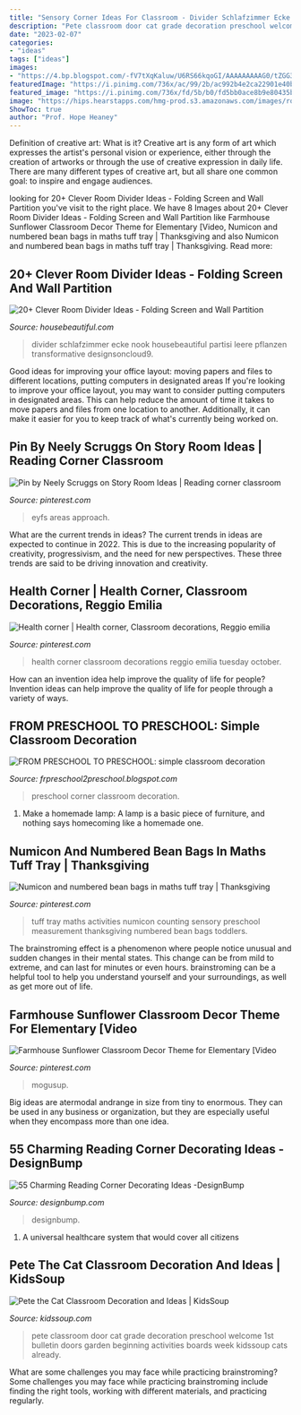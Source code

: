 ```yaml
---
title: "Sensory Corner Ideas For Classroom - Divider Schlafzimmer Ecke Nook Housebeautiful Partisi Leere Pflanzen Transformative Designsoncloud9"
description: "Pete classroom door cat grade decoration preschool welcome 1st bulletin doors garden beginning activities boards week kidssoup cats already"
date: "2023-02-07"
categories:
- "ideas"
tags: ["ideas"]
images:
- "https://4.bp.blogspot.com/-fV7tXqKaluw/U6RS66kqoGI/AAAAAAAAAG0/tZGG3lpVP24/s1600/IMG_2460.JPG"
featuredImage: "https://i.pinimg.com/736x/ac/99/2b/ac992b4e2ca22901e40b4ea28b66f304--decorations-health.jpg"
featured_image: "https://i.pinimg.com/736x/fd/5b/b0/fd5bb0ace8b9e80435ba66f4e0a13a4e.jpg"
image: "https://hips.hearstapps.com/hmg-prod.s3.amazonaws.com/images/room-divider-ideas-hbx020119plantover03-1556905505.jpg?crop=1xw:1xh;center,top&amp;resize=480:*"
ShowToc: true
author: "Prof. Hope Heaney"
---
```



Definition of creative art: What is it?
Creative art is any form of art which expresses the artist's personal vision or experience, either through the creation of artworks or through the use of creative expression in daily life. There are many different types of creative art, but all share one common goal: to inspire and engage audiences.

	

		
looking for 20+ Clever Room Divider Ideas - Folding Screen and Wall Partition you've visit to the right place. We have 8 Images about 20+ Clever Room Divider Ideas - Folding Screen and Wall Partition like Farmhouse Sunflower Classroom Decor Theme for Elementary [Video, Numicon and numbered bean bags in maths tuff tray | Thanksgiving and also Numicon and numbered bean bags in maths tuff tray | Thanksgiving. Read more:
		
    
## 20+ Clever Room Divider Ideas - Folding Screen And Wall Partition

<img loading=lazy src="https://hips.hearstapps.com/hmg-prod.s3.amazonaws.com/images/room-divider-ideas-hbx020119plantover03-1556905505.jpg?crop=1xw:1xh;center,top&amp;resize=480:*" onerror="this.onerror=null;this.src='https://tse1.mm.bing.net/th?id=OIP.3sqKQyMpptAjCIbJnass0wHaLH&amp;pid=15.1';" alt="20+ Clever Room Divider Ideas - Folding Screen and Wall Partition">

_Source: housebeautiful.com_

>divider schlafzimmer ecke nook housebeautiful partisi leere pflanzen transformative designsoncloud9. 

	

Good ideas for improving your office layout: moving papers and files to different locations, putting computers in designated areas
If you're looking to improve your office layout, you may want to consider putting computers in designated areas. This can help reduce the amount of time it takes to move papers and files from one location to another. Additionally, it can make it easier for you to keep track of what's currently being worked on.

    
## Pin By Neely Scruggs On Story Room Ideas | Reading Corner Classroom

<img loading=lazy src="https://i.pinimg.com/736x/fd/5b/b0/fd5bb0ace8b9e80435ba66f4e0a13a4e.jpg" onerror="this.onerror=null;this.src='https://tse3.mm.bing.net/th?id=OIP.8iC1XQIUisXsRecDkxWmCAHaJ3&amp;pid=15.1';" alt="Pin by Neely Scruggs on Story Room Ideas | Reading corner classroom">

_Source: pinterest.com_

>eyfs areas approach. 

	

What are the current trends in ideas?
The current trends in ideas are expected to continue in 2022. This is due to the increasing popularity of creativity, progressivism, and the need for new perspectives. These three trends are said to be driving innovation and creativity.

    
## Health Corner | Health Corner, Classroom Decorations, Reggio Emilia

<img loading=lazy src="https://i.pinimg.com/736x/ac/99/2b/ac992b4e2ca22901e40b4ea28b66f304--decorations-health.jpg" onerror="this.onerror=null;this.src='https://tse4.mm.bing.net/th?id=OIP.usLrfKQ_VaZlMbV7XCVxUwHaJ7&amp;pid=15.1';" alt="Health corner | Health corner, Classroom decorations, Reggio emilia">

_Source: pinterest.com_

>health corner classroom decorations reggio emilia tuesday october. 

	

How can an invention idea help improve the quality of life for people?
Invention ideas can help improve the quality of life for people through a variety of ways.

    
## FROM PRESCHOOL TO PRESCHOOL: Simple Classroom Decoration

<img loading=lazy src="https://4.bp.blogspot.com/-fV7tXqKaluw/U6RS66kqoGI/AAAAAAAAAG0/tZGG3lpVP24/s1600/IMG_2460.JPG" onerror="this.onerror=null;this.src='https://tse2.mm.bing.net/th?id=OIP.Bq_blXKPe6UYeriP7Us83gHaJ6&amp;pid=15.1';" alt="FROM PRESCHOOL TO PRESCHOOL: simple classroom decoration">

_Source: frpreschool2preschool.blogspot.com_

>preschool corner classroom decoration. 

	

1. Make a homemade lamp: A lamp is a basic piece of furniture, and nothing says homecoming like a homemade one.

    
## Numicon And Numbered Bean Bags In Maths Tuff Tray | Thanksgiving

<img loading=lazy src="https://i.pinimg.com/736x/8f/ff/bf/8fffbf9e0adf3f32083a9e75e857c04f--tuff-tray-in-maths.jpg" onerror="this.onerror=null;this.src='https://tse3.mm.bing.net/th?id=OIP.j0eswr8p1gG2kG-FvA1cawHaJ3&amp;pid=15.1';" alt="Numicon and numbered bean bags in maths tuff tray | Thanksgiving">

_Source: pinterest.com_

>tuff tray maths activities numicon counting sensory preschool measurement thanksgiving numbered bean bags toddlers. 

	

The brainstroming effect is a phenomenon where people notice unusual and sudden changes in their mental states. This change can be from mild to extreme, and can last for minutes or even hours. brainstroming can be a helpful tool to help you understand yourself and your surroundings, as well as get more out of life.

    
## Farmhouse Sunflower Classroom Decor Theme For Elementary [Video

<img loading=lazy src="https://i.pinimg.com/736x/e8/98/dc/e898dc9297c91124692bbf9b902458f0.jpg" onerror="this.onerror=null;this.src='https://tse1.mm.bing.net/th?id=OIP.75bKcLqgaM8Rd0PEOuFlfAHaLH&amp;pid=15.1';" alt="Farmhouse Sunflower Classroom Decor Theme for Elementary [Video">

_Source: pinterest.com_

>mogusup. 

	

Big ideas are atermodal andrange in size from tiny to enormous. They can be used in any business or organization, but they are especially useful when they encompass more than one idea. 

    
## 55 Charming Reading Corner Decorating Ideas -DesignBump

<img loading=lazy src="http://cdn.designbump.com/wp-content/uploads/2015/11/reading-corner-decoration-001.jpg" onerror="this.onerror=null;this.src='https://tse2.mm.bing.net/th?id=OIP.Tda3sCYz0EZ_uTDWd8AvFwAAAA&amp;pid=15.1';" alt="55 Charming Reading Corner Decorating Ideas -DesignBump">

_Source: designbump.com_

>designbump. 

	

1. A universal healthcare system that would cover all citizens

    
## Pete The Cat Classroom Decoration And Ideas | KidsSoup

<img loading=lazy src="http://www.kidssoup.com/sites/default/files/media/Pete-CAt-Door.JPG" onerror="this.onerror=null;this.src='https://tse3.mm.bing.net/th?id=OIP.vBroDdw4GU1fp6pTygfIyQAAAA&amp;pid=15.1';" alt="Pete the Cat Classroom Decoration and Ideas | KidsSoup">

_Source: kidssoup.com_

>pete classroom door cat grade decoration preschool welcome 1st bulletin doors garden beginning activities boards week kidssoup cats already. 

	

What are some challenges you may face while practicing brainstroming?
Some challenges you may face while practicing brainstroming include finding the right tools, working with different materials, and practicing regularly.

